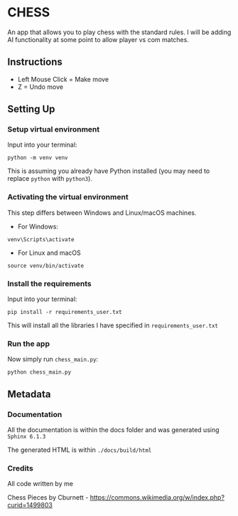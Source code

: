 # CHESS

An app that allows you to play chess with the standard rules.
I will be adding AI functionality at some point to allow player vs com matches.

## Instructions

* Left Mouse Click = Make move
* Z = Undo move

## Setting Up

### Setup virtual environment

Input into your terminal:

```commandline
python -m venv venv
```

This is assuming you already have Python installed (you may need to replace
`python` with `python3`).

### Activating the virtual environment

This step differs between Windows and Linux/macOS machines.

* For Windows:

```commandline
venv\Scripts\activate
```

* For Linux and macOS

```commandline
source venv/bin/activate
```

### Install the requirements

Input into your terminal:

```commandline
pip install -r requirements_user.txt
```

This will install all the libraries I have specified in `requirements_user.txt`

### Run the app

Now simply run `chess_main.py`:

```commandline
python chess_main.py
```

## Metadata

### Documentation

All the documentation is within the docs folder and was generated using `Sphinx 6.1.3`

The generated HTML is within `./docs/build/html`

### Credits

All code written by me

Chess Pieces by Cburnett - https://commons.wikimedia.org/w/index.php?curid=1499803
